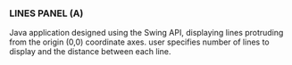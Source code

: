 ### LINES PANEL (A)

Java application designed using the Swing API, displaying lines protruding from the 
origin (0,0) coordinate axes. user specifies number of lines to display and the distance
between each line.

